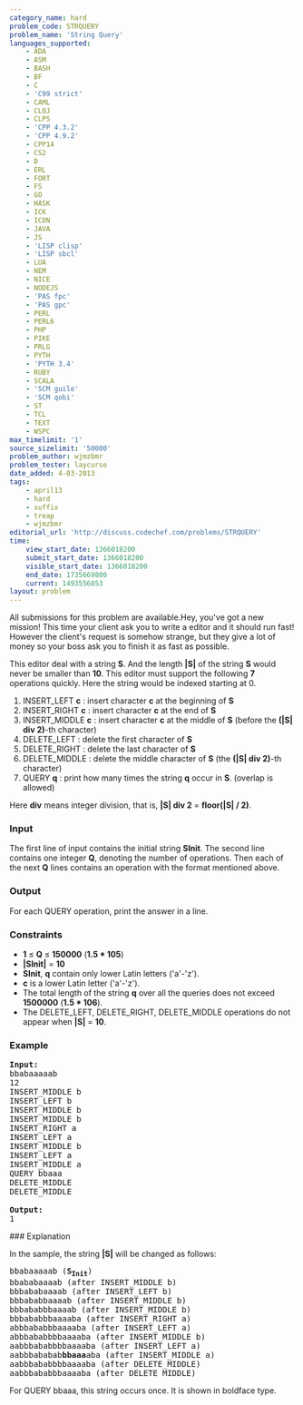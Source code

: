 ```yaml
---
category_name: hard
problem_code: STRQUERY
problem_name: 'String Query'
languages_supported:
    - ADA
    - ASM
    - BASH
    - BF
    - C
    - 'C99 strict'
    - CAML
    - CLOJ
    - CLPS
    - 'CPP 4.3.2'
    - 'CPP 4.9.2'
    - CPP14
    - CS2
    - D
    - ERL
    - FORT
    - FS
    - GO
    - HASK
    - ICK
    - ICON
    - JAVA
    - JS
    - 'LISP clisp'
    - 'LISP sbcl'
    - LUA
    - NEM
    - NICE
    - NODEJS
    - 'PAS fpc'
    - 'PAS gpc'
    - PERL
    - PERL6
    - PHP
    - PIKE
    - PRLG
    - PYTH
    - 'PYTH 3.4'
    - RUBY
    - SCALA
    - 'SCM guile'
    - 'SCM qobi'
    - ST
    - TCL
    - TEXT
    - WSPC
max_timelimit: '1'
source_sizelimit: '50000'
problem_author: wjmzbmr
problem_tester: laycurse
date_added: 4-03-2013
tags:
    - april13
    - hard
    - suffix
    - treap
    - wjmzbmr
editorial_url: 'http://discuss.codechef.com/problems/STRQUERY'
time:
    view_start_date: 1366018200
    submit_start_date: 1366018200
    visible_start_date: 1366018200
    end_date: 1735669800
    current: 1493556853
layout: problem
---
```

All submissions for this problem are available.Hey, you've got a new mission! This time your client ask you to write a editor and it should run fast! However the client's request is somehow strange, but they give a lot of money so your boss ask you to finish it as fast as possible.

This editor deal with a string **S**. And the length **|S|** of the string **S** would never be smaller than **10**. This editor must support the following **7** operations quickly. Here the string would be indexed starting at 0.

1. INSERT\_LEFT **c** : insert character **c** at the beginning of **S**
2. INSERT\_RIGHT **c** : insert character **c** at the end of **S**
3. INSERT\_MIDDLE **c** : insert character **c** at the middle of **S** (before the **(|S| div 2)**-th character)
4. DELETE\_LEFT : delete the first character of **S**
5. DELETE\_RIGHT : delete the last character of **S**
6. DELETE\_MIDDLE : delete the middle character of **S** (the **(|S| div 2)**-th character)
7. QUERY **q** : print how many times the string **q** occur in **S**. (overlap is allowed)

Here **div** means integer division, that is, **|S| div 2** = **floor(|S| / 2)**.

### Input

The first line of input contains the initial string **SInit**. The second line contains one integer **Q**, denoting the number of operations. Then each of the next **Q** lines contains an operation with the format mentioned above.

### Output

For each QUERY operation, print the answer in a line.

### Constraints

- **1** ≤ **Q** ≤ **150000** (**1.5 \* 105**)
- **|SInit|** = **10**
- **SInit**, **q** contain only lower Latin letters ('a'-'z').
- **c** is a lower Latin letter ('a'-'z').
- The total length of the string **q** over all the queries does not exceed **1500000** (**1.5 \* 106**).
- The DELETE\_LEFT, DELETE\_RIGHT, DELETE\_MIDDLE operations do not appear when **|S|** = **10**.

### Example

<pre>
<b>Input:</b>
bbabaaaaab
12
INSERT_MIDDLE b
INSERT_LEFT b
INSERT_MIDDLE b
INSERT_MIDDLE b
INSERT_RIGHT a
INSERT_LEFT a
INSERT_MIDDLE b
INSERT_LEFT a
INSERT_MIDDLE a
QUERY bbaaa
DELETE_MIDDLE
DELETE_MIDDLE

<b>Output:</b>
1
</pre>### Explanation

In the sample, the string **|S|** will be changed as follows:

<pre>
bbabaaaaab (<b>S<sub>Init</sub></b>)
bbababaaaab (after INSERT_MIDDLE b)
bbbababaaaab (after INSERT_LEFT b)
bbbababbaaaab (after INSERT_MIDDLE b)
bbbababbbaaaab (after INSERT_MIDDLE b)
bbbababbbaaaaba (after INSERT_RIGHT a)
abbbababbbaaaaba (after INSERT_LEFT a)
abbbababbbbaaaaba (after INSERT_MIDDLE b)
aabbbababbbbaaaaba (after INSERT_LEFT a)
aabbbababab<b>bbaaa</b>aba (after INSERT_MIDDLE a)
aabbbababbbbaaaaba (after DELETE_MIDDLE)
aabbbababbbaaaaba (after DELETE_MIDDLE)
</pre>For QUERY bbaaa, this string occurs once. It is shown in boldface type.
